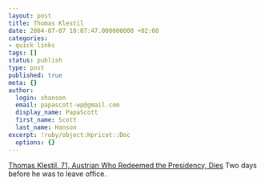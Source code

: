 ```yaml
---
layout: post
title: Thomas Klestil
date: 2004-07-07 10:07:47.000000000 +02:00
categories:
- quick links
tags: []
status: publish
type: post
published: true
meta: {}
author:
  login: shanson
  email: papascott-wp@gmail.com
  display_name: PapaScott
  first_name: Scott
  last_name: Hanson
excerpt: !ruby/object:Hpricot::Doc
  options: {}
---
```

<p><a href="http://www.nytimes.com/2004/07/07/international/europe/07klestilobit.html?ex=1089777600&en=66204047c1c19388&ei=5062&partner=GOOGLE">Thomas Klestil, 71, Austrian Who Redeemed the Presidency, Dies</a> Two days before he was to leave office.</p>
